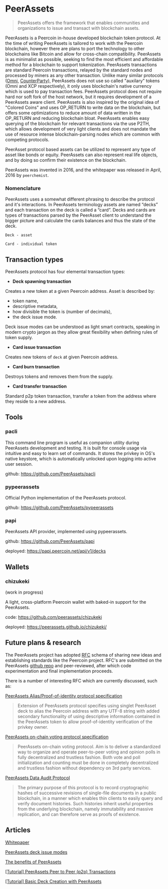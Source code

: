 # PeerAssets

> PeerAssets offers the framework that enables communities and organizations to issue and transact with blockchain assets.

PeerAssets is a Peercoin in-house developed blockchain token protocol. At the time of writing PeerAssets is tailored to work with the Peercoin blockchain, however there are plans to port the technology to other blockchains like Bitcoin and allow for cross-chain compatibility. PeerAssets is as minimalist as possible, seeking to find the most efficient and affordable method for a blockchain to support tokenization.
PeerAssets transactions are standard Peercoin transactions, relayed by the standard nodes and processed by miners as any other transaction. Unlike many similar protocols ([Omni](http://www.omnilayer.org/), [CounterParty](http://counterparty.io/)), PeerAssets does not use so called "auxilary" tokens (Omni and XCP respectively), it only uses blockchain's native currency which is used to pay transaction fees. PeerAssets protocol does not require hard nor soft fork of the host network, but it requires development of a PeerAssets aware client. PeerAssets is also inspired by the original idea of "Colored Coins" and uses OP_RETURN to write data on the blockchain, but offers some optimizations to reduce amount of data written in the OP_RETURN and reducing blockchain bloat.
PeerAssets enables easy querying of the blockchain for relevant transactions via the use P2TH, which allows development of very light clients and does not mandate the use of resource intense blockchain-parsing nodes which are common with competing protocols.

PeerAsset protocol based assets can be utilized to represent any type of asset like bonds or equity. PeerAssets can also represent real life objects, and by doing so confirm their existence on the blockchain.

PeerAssets was invented in 2016, and the whitepaper was released in April, 2016 by `peerchemist`.

### Nomenclature

PeerAssets uses a somewhat different phrasing to describe the protocol and it's interactions. In PeerAssets terminology assets are named “decks” and each transaction on the deck is called a “card”. Decks and cards are types of transactions parsed by the PeerAsset client to understand the bigger picture and calculate the cards balances and thus the state of the deck.

`Deck - asset`

`Card - individual token`

## Transaction types

PeerAssets protocol has four elemental transaction types:

* **Deck spawning transaction**

Creates a new token at a given Peercoin address. Asset is described by:
* token name,
* descriptive metadata,
* how divisible the token is (number of decimals),
* the deck issue mode.

Deck issue modes can be understood as light smart contracts, speaking in modern crypto jargon as they allow great flexibility when defining rules of token supply.

* **Card issue transaction**

Creates new tokens of `deck` at given Peercoin address.

* **Card burn transaction**

Destroys tokens and removes them from the supply.

* **Card transfer transaction**

Standard p2p token transaction, transfer a token from the address where they reside to a new address.

## Tools

### pacli

This command line program is useful as companion utility during PeerAssets development and testing. It is built for console usage via intuitive and easy to learn set of commands. It stores the privkey in OS's native keystore, which is automatically unlocked upon logging into active user session.

github: https://github.com/PeerAssets/pacli

### pypeerassets

Official Python implementation of the PeerAssets protocol.

github: https://github.com/PeerAssets/pypeerassets

### papi

PeerAssets API provider, implemented using pypeerassets.

github: https://github.com/PeerAssets/papi

deployed: https://papi.peercoin.net/api/v1/decks

## Wallets

### chizukeki

(work in progress)

A light, cross-platform Peercoin wallet with baked-in support for the PeerAssets.

code: https://github.com/peerassets/chizukeki

deployed: https://peerassets.github.io/chizukeki/

## Future plans & research

The PeerAssets project has adopted [RFC](https://en.wikipedia.org/wiki/Request_for_Comments) schema of sharing new ideas and establishing standards like the Peercoin project.
RFC's are submitted on the PeerAssets [github repo](https://github.com/PeerAssets/peerassets-rfcs) and peer-reviewed, after which code experimentation and final implementation proceeds.

There is a number of interesting RFC which are currently discussed, such as:

[PeerAssets Alias/Proof-of-identity protocol specification](https://github.com/PeerAssets/peerassets-rfcs/blob/master/0003-peerassets-alias-poid-protocol-specification.md)

> Extension of PeerAssets protocol specifies using singlet PeerAsset deck to alias the Peercoin address with any UTF-8 string with added secondary functionality of using descriptive information contained in the PeerAssets token to allow proof-of-identity verification of the privkey owner.

[PeerAssets on-chain voting protocol specification](https://github.com/PeerAssets/peerassets-rfcs/blob/master/0005-on-chain-voting-protocol-proposal.md)

> PeerAssets on-chain voting protocol. Aim is to deliver a standardized way to organize and operate peer-to-peer voting and opinion polls in fully decentralized and trustless fashion. Both vote and poll initialization and counting must be done in completely decentralized and trustless fashion without dependency on 3rd party services.

[PeerAssets Data Audit Protocol](https://github.com/PeerAssets/peerassets-rfcs/blob/master/0009-data-audit.md)

> The primary purpose of this protocol is to record cryptographic hashes of successive revisions of single-file documents in a public blockchain, in a manner which enables thin clients to easily query and verify document histories. Such histories inherit useful properties from the underlying blockchain, namely immutability and massive replication, and can therefore serve as proofs of existence.

## Articles
[Whitepaper](http://peerassets.github.io/WhitePaper/)

[PeerAssets deck issue modes](https://medium.com/peercoin/peerassets-deck-issue-modes-c419f38f7800)

[The benefits of PeerAssets](https://medium.com/peercoin/the-benefits-of-peerassets-77bad7693925)

[[Tutorial] PeerAssets Peer to Peer (p2p) Transactions](https://talk.peercoin.net/t/tutorial-peerassets-peer-to-peer-p2p-transactions/8640)

[[Tutorial] Basic Deck Creation with PeerAssets](https://talk.peercoin.net/t/tutorial-basic-deck-creation-with-peerassets/8639)

